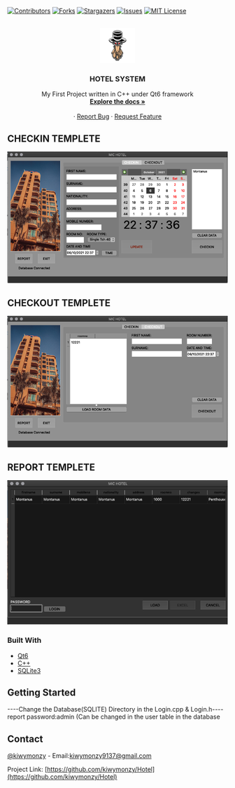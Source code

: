 <div id="top"></div>
<!--
*** Thanks for checking out the Best-README-Template. If you have a suggestion
*** that would make this better, please fork the repo and create a pull request
*** or simply open an issue with the tag "enhancement".
*** Don't forget to give the project a star!
*** Thanks again! Now go create something AMAZING! :D
-->



<!-- PROJECT SHIELDS -->
<!--
*** I'm using markdown "reference style" links for readability.
*** Reference links are enclosed in brackets [ ] instead of parentheses ( ).
*** See the bottom of this document for the declaration of the reference variables
*** for contributors-url, forks-url, etc. This is an optional, concise syntax you may use.
*** https://www.markdownguide.org/basic-syntax/#reference-style-links
-->
[![Contributors][contributors-shield]][contributors-url]
[![Forks][forks-shield]][forks-url]
[![Stargazers][stars-shield]][stars-url]
[![Issues][issues-shield]][issues-url]
[![MIT License][license-shield]][license-url]



<!-- PROJECT LOGO -->
<br />
<div align="center">
  <a href="https://github.com/kiwymonzy/Hotel">
    <img src="screenshot/logo.png" alt="Logo" width="80" height="80">
  </a>

<h3 align="center">HOTEL SYSTEM</h3>

  <p align="center">
    My First Project written in C++ under Qt6 framework
    <br />
    <a href="https://github.com/kiwymonzy/Hotel"><strong>Explore the docs »</strong></a>
    <br />
    <br />
    ·
    <a href="https://github.com/kiwymonzy/Hotel/issues">Report Bug</a>
    ·
    <a href="https://github.com/kiwymonzy/Hotel/issues">Request Feature</a>
  </p>
</div>





<!-- ABOUT THE PROJECT -->
## CHECKIN TEMPLETE
![Product Name Screen Shot][product-screenshot1]
## CHECKOUT TEMPLETE
![Product Name Screen Shot][product-screenshot2]
## REPORT TEMPLETE
![Product Name Screen Shot][product-screenshot3]



### Built With

* [Qt6](https://qt.io/)
* [C++](https://isocpp.org/)
* [SQLite3](http://sqlitebrowser.org/)



<!-- GETTING STARTED -->
## Getting Started

----Change the Database(SQLITE) Directory in the Login.cpp & Login.h----
report password:admin (Can be changed in the user table in the database

<!-- CONTACT -->
## Contact

[@kiwymonzy](https://instagram.com/kiwy.psd) - Email:kiwymonzy9137@gmail.com

Project Link: [https://github.com/kiwymonzy/Hotel](https://github.com/kiwymonzy/Hotel)



<!-- MARKDOWN LINKS & IMAGES -->
<!-- https://www.markdownguide.org/basic-syntax/#reference-style-links -->
[contributors-shield]: https://img.shields.io/github/contributors/kiwymonzy/Hotel.svg?style=for-the-badge
[contributors-url]: https://github.com/kiwymonzy/Hotel/graphs/contributors
[forks-shield]: https://img.shields.io/github/forks/kiwymonzy/Hotel.svg?style=for-the-badge
[forks-url]: https://github.com/kiwymonzy/Hotel/network/members
[stars-shield]: https://img.shields.io/github/stars/kiwymonzy/Hotel.svg?style=for-the-badge
[stars-url]: https://github.com/kiwymonzy/Hotel/stargazers
[issues-shield]: https://img.shields.io/github/issues/kiwymonzy/Hotel.svg?style=for-the-badge
[issues-url]: https://github.com/kiwymonzy/Hotel/issues
[license-shield]: https://img.shields.io/github/license/kiwymonzy/Hotel.svg?style=for-the-badge
[license-url]: https://github.com/kiwymonzy/Hotel/blob/master/LICENSE.txt
[product-screenshot1]: screenshot/Screenshot1.png
[product-screenshot2]: screenshot/Screenshot2.png
[product-screenshot3]: screenshot/Screenshot3.png
